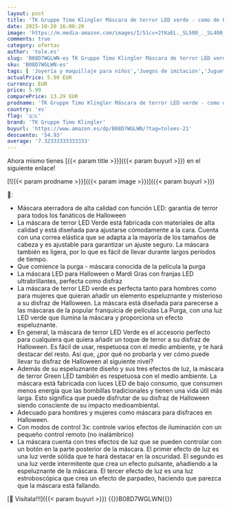 ```yaml
---
layout: post
title: 'TK Gruppe Timo Klingler Máscara de terror LED verde - como de Purge con 3 efectos de luz  controlable  para Halloween como disfraz para hombres y mujeres'
date: 2025-10-20 16:00:20
image: 'https://m.media-amazon.com/images/I/51cv+2tKaEL._SL500_._SL400_.jpg'
comments: true
category: ofertas
author: 'tole.es'
slug: 'B08D7WGLWN-es TK Gruppe Timo Klingler Máscara de terror LED verde - como...'
sku: 'B08D7WGLWN-es'
tags: [ 'Joyería y maquillaje para niños','Juegos de imitación','Juguetes','Juguetes y juegos','Máscaras para adultos','halloween','tk gruppe timo klingler','🇪🇸', ]
actualPrice: 5.99 EUR
currency: EUR
price: 5.99
comparePrice: 13.29 EUR
prodname: 'TK Gruppe Timo Klingler Máscara de terror LED verde - como de Purge con 3 efectos de luz  controlable  para Halloween como disfraz para hombres y mujeres'
country: 'es'
flag: '🇪🇸'
brand: 'TK Gruppe Timo Klingler'
buyurl: 'https://www.amazon.es/dp/B08D7WGLWN/?tag=tolees-21'
descuento: '54.93'
average: '7.32333333333333'
---
```


Ahora mismo tienes [{{< param title >}}]({{< param buyurl >}}) en el siguiente enlace!

[![{{< param prodname >}}]({{< param image >}})]({{< param buyurl >}})

🔎:

- Máscara aterradora de alta calidad con función LED: garantía de terror para todos los fanáticos de Halloween
- La máscara de terror LED Verde está fabricada con materiales de alta calidad y está diseñada para ajustarse cómodamente a la cara. Cuenta con una correa elástica que se adapta a la mayoría de los tamaños de cabeza y es ajustable para garantizar un ajuste seguro. La máscara también es ligera, por lo que es fácil de llevar durante largos períodos de tiempo.
- Que comience la purga - máscara conocida de la película la purga
- La máscara LED para Halloween o Mardi Gras con franjas LED ultrabrillantes, perfecta como disfraz
- La máscara de terror LED verde es perfecta tanto para hombres como para mujeres que quieran añadir un elemento espeluznante y misterioso a su disfraz de Halloween. La máscara está diseñada para parecerse a las máscaras de la popular franquicia de películas La Purga, con una luz LED verde que ilumina la máscara y proporciona un efecto espeluznante.
- En general, la máscara de terror LED Verde es el accesorio perfecto para cualquiera que quiera añadir un toque de terror a su disfraz de Halloween. Es fácil de usar, respetuosa con el medio ambiente, y te hará destacar del resto. Así que, ¿por qué no probarla y ver cómo puede llevar tu disfraz de Halloween al siguiente nivel?
- Además de su espeluznante diseño y sus tres efectos de luz, la máscara de terror Green LED también es respetuosa con el medio ambiente. La máscara está fabricada con luces LED de bajo consumo, que consumen menos energía que las bombillas tradicionales y tienen una vida útil más larga. Esto significa que puede disfrutar de su disfraz de Halloween siendo consciente de su impacto medioambiental.
- Adecuado para hombres y mujeres como máscara para disfraces en Halloween.
- Con modos de control 3x: controle varios efectos de iluminación con un pequeño control remoto (no inalámbrico)
- La máscara cuenta con tres efectos de luz que se pueden controlar con un botón en la parte posterior de la máscara. El primer efecto de luz es una luz verde sólida que te hará destacar en la oscuridad. El segundo es una luz verde intermitente que crea un efecto pulsante, añadiendo a la espeluznante de la máscara. El tercer efecto de luz es una luz estroboscópica que crea un efecto de parpadeo, haciendo que parezca que la máscara está fallando.

[🛒 Visítala!!!]({{< param buyurl >}})
{{<world>}}B08D7WGLWN{{</world>}}
